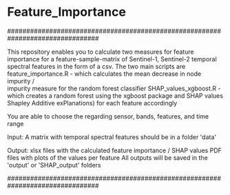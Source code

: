 # Feature_Importance


################################################################################
                
                                                                            
This repository enables you to calculate two measures for feature importance
for a feature-sample-matrix of Sentinel-1, Sentinel-2 temporal spectral features
in the form of a csv. The two main scripts are
    feature_importance.R - which calculates the mean decrease in node impurity /    
        impurity measure for the random forest classifier
    SHAP_values_xgboost.R - which creates a random forest using the xgboost
        package and SHAP values Shapley Additive exPlanations) for each feature 
        accordingly
                                                                             
You are able to choose the regarding sensor, bands, features, and time range 
                                                                             
Input: A matrix with temporal spectral features should be in a folder 'data' 
                                                                             
Output: xlsx files with the calculated feature importance / SHAP values
        PDF files with plots of the values per feature
        All outputs will be saved in the 'output' or 'SHAP_output' folders                     
                      
                                                                             
################################################################################